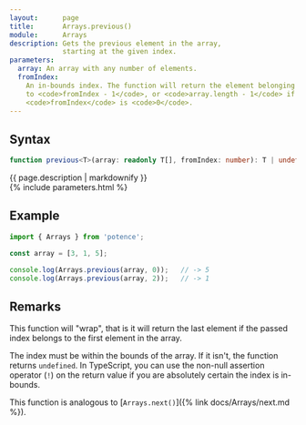 ```yaml
---
layout:      page
title:       Arrays.previous()
module:      Arrays
description: Gets the previous element in the array,
             starting at the given index.
parameters:
  array: An array with any number of elements.
  fromIndex:
    An in-bounds index. The function will return the element belonging
    to <code>fromIndex - 1</code>, or <code>array.length - 1</code> if
    <code>fromIndex</code> is <code>0</code>.
---
```

## Syntax

```ts
function previous<T>(array: readonly T[], fromIndex: number): T | undefined
```

<div class="description">{{ page.description | markdownify }}</div>
{% include parameters.html %}

## Example

```ts
import { Arrays } from 'potence';

const array = [3, 1, 5];

console.log(Arrays.previous(array, 0));   // -> 5
console.log(Arrays.previous(array, 2));   // -> 1
```

## Remarks

This function will "wrap", that is it will return the last element if the passed index
belongs to the first element in the array.

The index must be within the bounds of the array. If it isn't, the function returns `undefined`.
In TypeScript, you can use the non-null assertion operator (`!`) on the return value if you are absolutely
certain the index is in-bounds.

This function is analogous to [`Arrays.next()`]({% link docs/Arrays/next.md %}).
